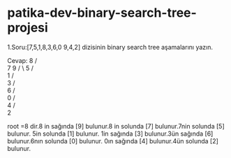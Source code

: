 # patika-dev-binary-search-tree-projesi

1.Soru:[7,5,1,8,3,6,0 9,4,2] dizisinin binary search tree aşamalarını yazın.
 
Cevap:
                8
               / \
              7   9
             / \ 
            5
           / \
          1
         / \
            3
           / \
              6
             / \
            0
           / \
              4
             / \
            2 
 
 root =8 dir.8 in sağında [9] bulunur.8 in solunda [7] bulunur.7nin solunda [5] bulunur. 5in solunda [1] bulunur. 1in sağında [3] bulunur.3ün sağında [6] bulunur.6nın solunda [0] bulunur. 0ın sağında [4] bulunur.4ün solunda [2] bulunur. 
